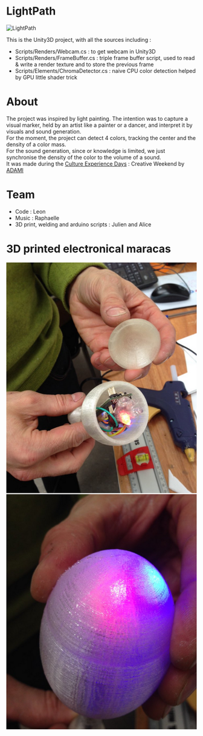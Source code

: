 # LightPath

![LightPath](http://i.giphy.com/xThuWehtO5eYlVKN7a.gif)

This is the Unity3D project, with all the sources including :
- Scripts/Renders/Webcam.cs : to get webcam in Unity3D
- Scripts/Renders/FrameBuffer.cs : triple frame buffer script, used to read & write a render texture and to store the previous frame
- Scripts/Elements/ChromaDetector.cs : naive CPU color detection helped by GPU little shader trick

# About

The project was inspired by light painting. The intention was to capture a visual marker, held by an artist like a painter or a dancer, and interpret it by visuals and sound generation.  
For the moment, the project can detect 4 colors, tracking the center and the density of a color mass.  
For the sound generation, since or knowledge is limited, we just synchronise the density of the color to the volume of a sound.  
It was made during the [Culture Experience Days](https://www.weezevent.com/ced-weekend-creatif-2016) : Creative Weekend by [ADAMI](https://www.adami.fr/)  

# Team

- Code : Leon
- Music : Raphaelle
- 3D print, welding and arduino scripts : Julien and Alice

# 3D printed electronical maracas

![LightPath](https://raw.githubusercontent.com/leon196/LightPath/master/Img/photo1-byJulienDorra.PNG)
![LightPath](https://raw.githubusercontent.com/leon196/LightPath/master/Img/photo2-byJulienDorra.PNG)